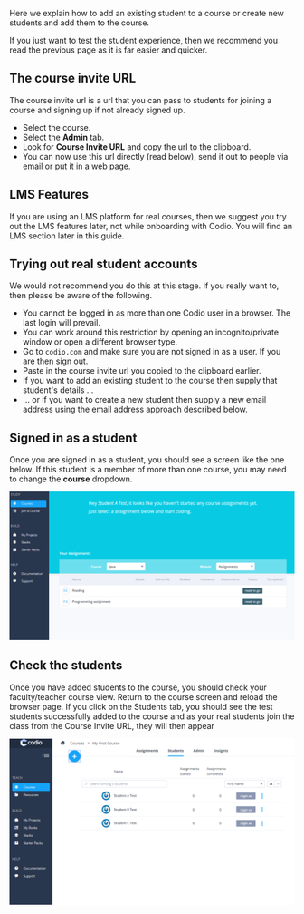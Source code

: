 Here we explain how to add an existing student to a course or create new students and add them to the course.

If you just want to test the student experience, then we recommend you read the previous page as it is far easier and quicker. 

## The course invite URL
The course invite url is a url that you can pass to students for joining a course and signing up if not already signed up.

- Select the course.
- Select the **Admin** tab. 
- Look for **Course Invite URL** and copy the url to the clipboard.
- You can now use this url directly (read below), send it out to people via email or put it in a web page.

## LMS Features
If you are using an LMS platform for real courses, then we suggest you try out the LMS features later, not while onboarding with Codio. You will find an LMS section later in this guide.

## Trying out real student accounts
We would not recommend you do this at this stage. If you really want to, then please be aware of the following.

- You cannot be logged in as more than one Codio user in a browser. The last login will prevail.
- You can work around this restriction by opening an incognito/private window or open a different browser type.
- Go to `codio.com` and make sure you are not signed in as a user. If you are then sign out.
- Paste in the course invite url you copied to the clipboard earlier.
- If you want to add an existing student to the course then supply that student's details ...
- ... or if you want to create a new student then supply a new email address using the email address approach described below.


## Signed in as a student
Once you are signed in as a student, you should see a screen like the one below. If this student is a member of more than one course, you may need to change the **course** dropdown.

![](.guides/img/joined-class.png)

## Check the students
Once you have added students to the course, you should check your faculty/teacher course view. Return to the course screen and reload the browser page. If you click on the Students tab, you should see the test students successfully added to the course and as your real students join the class from the Course Invite URL, they will then appear

![](.guides/img/students-unit.png)